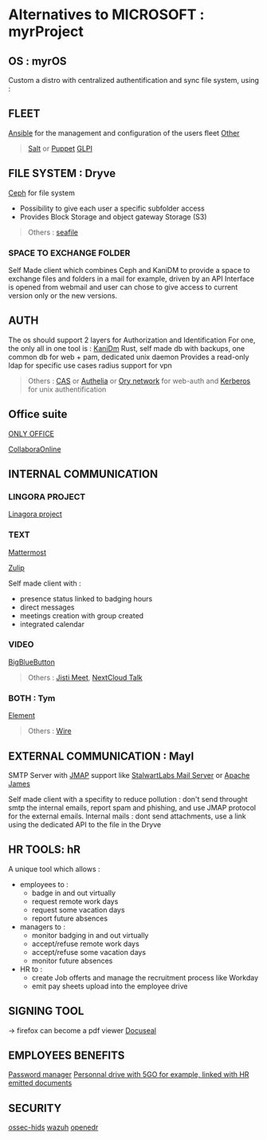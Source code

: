 # Alternatives to MICROSOFT : myrProject

## OS : myrOS
Custom a distro with centralized authentification and sync file system, using :

## FLEET
[Ansible](https://github.com/ansible/ansible) for the management and configuration of the users fleet
[Other](https://github.com/fleetdm/fleet)
> [Salt](https://github.com/saltstack/salt) or [Puppet](https://github.com/puppetlabs/puppet)
> [GLPI](https://github.com/glpi-project/glpi)

## FILE SYSTEM : Dryve
[Ceph](https://github.com/ceph/ceph) for file system
- Possibility to give each user a specific subfolder access
- Provides Block Storage and object gateway Storage (S3)

> Others : [seafile](https://github.com/haiwen/seafile)

### SPACE TO EXCHANGE FOLDER
Self Made client which combines Ceph and KaniDM to provide a space 
to exchange files and folders in a mail for example, driven by an API
Interface is opened from webmail and user can chose to give access to 
current version only or the new versions. 

## AUTH
The os should support 2 layers for Authorization and Identification
For one, the only all in one tool is : [KaniDm](https://github.com/kanidm/kanidm)
Rust, self made db with backups, one common db for web + pam, dedicated unix daemon
Provides a read-only ldap for specific use cases
radius support for vpn

> Others : [CAS](https://github.com/apereo/cas) or [Authelia](https://github.com/authelia/authelia) or [Ory network](https://www.ory.sh/docs/ecosystem/projects) for web-auth and [Kerberos](https://web.mit.edu/kerberos/) for unix authentification

## Office suite
[ONLY OFFICE](https://github.com/ONLYOFFICE/DocumentServer)

[CollaboraOnline](https://github.com/CollaboraOnline/online)

## INTERNAL COMMUNICATION
### LINGORA PROJECT
[Linagora project](https://github.com/linagora/twake-workplace)

### TEXT
[Mattermost](https://github.com/mattermost/mattermost)

[Zulip](https://github.com/zulip/zulip)

Self made client with :
- presence status linked to badging hours
- direct messages
- meetings creation with group created
- integrated calendar

### VIDEO
[BigBlueButton](https://github.com/bigbluebutton/bigbluebutton)
> Others : [Jisti Meet](https://github.com/jitsi/jitsi-meet), [NextCloud Talk](https://github.com/nextcloud/spreed)

### BOTH : Tym
[Element](https://github.com/element-hq)
> Others : [Wire](https://github.com/wireapp/wire)

## EXTERNAL COMMUNICATION : Mayl
SMTP Server with [JMAP](https://jmap.io/) support like [StalwartLabs Mail Server](https://github.com/stalwartlabs/mail-server) or [Apache James](https://github.com/apache/james-project)

Self made client with a specifity to reduce pollution : don't send throught smtp the internal emails, report spam and phishing, and use JMAP protocol for the external emails. Internal mails : dont send attachments, use a link using the dedicated API to the file in the Dryve

## HR TOOLS: hR
A unique tool which allows :
- employees to :
    - badge in and out virtually
    - request remote work days
    - request some vacation days
    - report future absences
- managers to :
    - monitor badging in and out virtually
    - accept/refuse remote work days
    - accept/refuse some vacation days
    - monitor future absences
- HR to :
    - create Job offerts and manage the recruitment process like Workday
    - emit pay sheets upload into the employee drive

## SIGNING TOOL
-> firefox can become a pdf viewer
[Docuseal](https://github.com/docusealco/docuseal)

## EMPLOYEES BENEFITS
[Password manager](https://github.com/dani-garcia/vaultwarden)
[Personnal drive with 5GO for example, linked with HR emitted documents](https://github.com/newtondotcom/CoffreTonDoc)

## SECURITY
[ossec-hids](https://github.com/ossec/ossec-hids)
[wazuh](https://github.com/wazuh/wazuh)
[openedr](https://github.com/ComodoSecurity/openedr)
